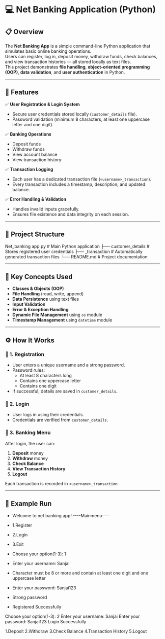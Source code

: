 # 💻 Net Banking Application (Python)

## 📋 Overview
The **Net Banking App** is a simple command-line Python application that simulates basic online banking operations.  
Users can register, log in, deposit money, withdraw funds, check balances, and view transaction histories — all stored locally as text files.  
This project demonstrates **file handling**, **object-oriented programming (OOP)**, **data validation**, and **user authentication** in Python.

---

## 🚀 Features
✅ **User Registration & Login System**  
- Secure user credentials stored locally (`customer_details` file).  
- Password validation (minimum 8 characters, at least one uppercase letter and one digit).  

✅ **Banking Operations**  
- Deposit funds  
- Withdraw funds  
- View account balance  
- View transaction history  

✅ **Transaction Logging**  
- Each user has a dedicated transaction file (`<username>_transaction`).  
- Every transaction includes a timestamp, description, and updated balance.  

✅ **Error Handling & Validation**  
- Handles invalid inputs gracefully.  
- Ensures file existence and data integrity on each session.

---

## 🧩 Project Structure
Net_banking app.py # Main Python application
├── customer_details # Stores registered user credentials
├── <username>_transaction # Automatically generated transaction files
└── README.md # Project documentation


---

## 🧠 Key Concepts Used
- **Classes & Objects (OOP)**
- **File Handling** (read, write, append)
- **Data Persistence** using text files
- **Input Validation**
- **Error & Exception Handling**
- **Dynamic File Management** using `os` module
- **Timestamp Management** using `datetime` module

---

## ⚙️ How It Works
### 🔹 1. Registration
- User enters a unique username and a strong password.
- Password rules:
  - At least 8 characters long
  - Contains one uppercase letter
  - Contains one digit
- If successful, details are saved in `customer_details`.

### 🔹 2. Login
- User logs in using their credentials.
- Credentials are verified from `customer_details`.

### 🔹 3. Banking Menu
After login, the user can:
1. **Deposit** money  
2. **Withdraw** money  
3. **Check Balance**  
4. **View Transaction History**  
5. **Logout**

Each transaction is recorded in `<username>_transaction`.

---

## 💾 Example Run
- Welcome to net banking app!
    ----Mainmenu----
- 1.Register
- 2.Login
- 3.Exit

- Choose your option(1-3): 1
- Enter your username: Sanjai
- Character must be 8 or more and contain at least one digit and one uppercase letter
- Enter your password: Sanjai123
- Strong password
- Registered Successfully

Choose your option(1-3): 2
Enter your username: Sanjai
Enter your password: Sanjai123
Login Successfully

1.Deposit
2.Withdraw
3.Check Balance
4.Transaction History
5.Logout
